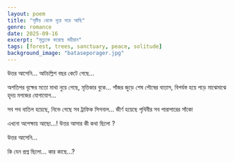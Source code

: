 ```yaml
---
layout: poem
title: "সৃষ্টির থেকে দূরে সরে আছি"
genre: romance
date: 2025-09-16
excerpt: "মৃত্যুকে করেছে মহীয়ান"
tags: [forest, trees, sanctuary, peace, solitude]
background_image: "bataseporager.jpg"
---
```

উত্তর আসেনি...
আটচল্লিশ বছর কেটে গেছে... 

অশতিপর বৃক্ষের মতো 
মাথা নুয়ে গেছে, মৃত্তিকার বুকে...
পাঁজর জুড়ে শেষ পৌষের বাতাস,
বিপর্যস্ত হয়ে পড়ে মাঝেমাঝে 
হৃদয় মগজের যোগাযোগ... 

সব পথ বাতিল হয়েছে, নিভে গেছে সব
ট্রাফিক সিগনাল...
জীর্ণ হয়েছে পৃথিবীর সব 
পারাপারের সাঁকো 

এখনো অপেক্ষায় আছো...!
উত্তর আসার কী কথা ছিলো ? 

উত্তর আসেনি... 

কি যেন প্রশ্ন ছিলো...  কার কাছে...?

